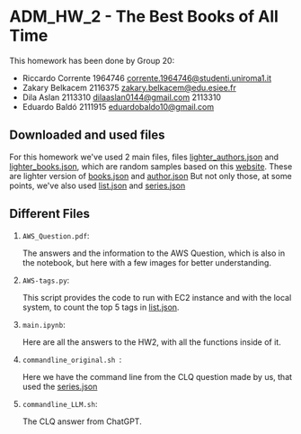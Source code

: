 # ADM_HW_2 - The Best Books of All Time

This homework has been done by Group 20:
- Riccardo Corrente 1964746 corrente.1964746@studenti.uniroma1.it
- Zakary Belkacem 2116375 zakary.belkacem@edu.esiee.fr 
- Dila Aslan 2113310 dilaaslan0144@gmail.com 2113310
- Eduardo Baldó 2111915 eduardobaldo10@gmail.com

## Downloaded and used files
For this homework we've used 2 main files, files [lighter_authors.json](https://adm2023.s3.amazonaws.com/lighter_authors.json) and [lighter_books.json](https://adm2023.s3.amazonaws.com/lighter_books.json), which are random samples based on this [website](https://www.kaggle.com/datasets/opalskies/large-books-metadata-dataset-50-mill-entries). These are lighter version of [books.json](https://www.kaggle.com/datasets/opalskies/large-books-metadata-dataset-50-mill-entries) and [author.json](https://www.kaggle.com/datasets/opalskies/large-books-metadata-dataset-50-mill-entries)
But not only those, at some points, we've also used [list.json](https://www.kaggle.com/datasets/opalskies/large-books-metadata-dataset-50-mill-entries?select=list.json) and [series.json](https://www.kaggle.com/datasets/opalskies/large-books-metadata-dataset-50-mill-entries)

## Different Files
1. `AWS_Question.pdf`:
   
   The answers and the information to the AWS Question, which is also in the notebook, but here with a few images for better understanding.
   
2. `AWS-tags.py`:

   This script provides the code to run with EC2 instance and with the local system, to count the top 5 tags in [list.json](https://www.kaggle.com/datasets/opalskies/large-books-metadata-dataset-50-mill-entries?select=list.json).


3. `main.ipynb`:
   
   Here are all the answers to the HW2, with all the functions inside of it.

4. `commandline_original.sh `:

   Here we have the command line from the CLQ question made by us, that used the [series.json](https://www.kaggle.com/datasets/opalskies/large-books-metadata-dataset-50-mill-entries)

5. `commandline_LLM.sh`:

   The CLQ answer from ChatGPT.

